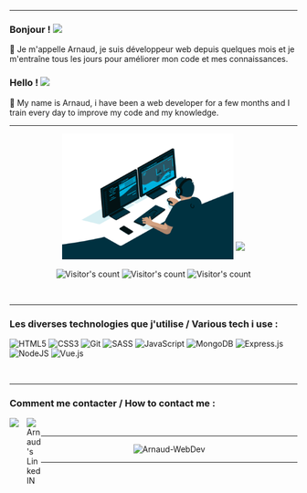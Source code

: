 ***
### Bonjour ! <img src="https://media.giphy.com/media/hvRJCLFzcasrR4ia7z/giphy.gif" width="25px"> 
💬 Je m'appelle Arnaud, je suis développeur web depuis quelques mois et je m'entraîne tous les jours pour améliorer mon code et mes connaissances.
### Hello ! <img src="https://media.giphy.com/media/hvRJCLFzcasrR4ia7z/giphy.gif" width="25px"> 
💬 My name is Arnaud, i have been a web developer for a few months and I train every day to improve my code and my knowledge. 

***
<p align="center">
  <img src="/img/code.gif" width="300" height="220"> 
  <img src="https://github-readme-stats.vercel.app/api?username=Arnaud-WebDev&show_icons=true&theme=tokyonight" valign="15px" > 
  <!--  hspace="23" donne un espace entre les 2 images (profil et github-stats) mais pas responsive si mis sur github-stats -->
</p>

<p align="center">
  <img src="https://visitor-badge.glitch.me/badge?page_id=Arnaud-WebDev.Arnaud-WebDev" alt="Visitor's count" /> 
  <img src="https://badges.pufler.dev/updated/Arnaud-WebDev/Arnaud-WebDev?&color=blue" alt="Visitor's count" /> 
  <img src="https://badges.pufler.dev/commits/monthly/Arnaud-WebDev?&color=blue" alt="Visitor's count" /> 
</p>
  
<br />

*** 

### Les diverses technologies que j'utilise / Various tech i use :

![HTML5](https://img.shields.io/badge/html5-%23E34F26.svg?style=for-the-badge&logo=html5&logoColor=white)
![CSS3](https://img.shields.io/badge/css3-%231572B6.svg?style=for-the-badge&logo=css3&logoColor=white)
![Git](https://img.shields.io/badge/git-%23F05033.svg?style=for-the-badge&logo=git&logoColor=white)
![SASS](https://img.shields.io/badge/SASS-hotpink.svg?style=for-the-badge&logo=SASS&logoColor=white)
![JavaScript](https://img.shields.io/badge/javascript-%23323330.svg?style=for-the-badge&logo=javascript&logoColor=%23F7DF1E)
![MongoDB](https://img.shields.io/badge/MongoDB-%234ea94b.svg?style=for-the-badge&logo=mongodb&logoColor=white)
![Express.js](https://img.shields.io/badge/express.js-%23404d59.svg?style=for-the-badge&logo=express&logoColor=%2361DAFB)
![NodeJS](https://img.shields.io/badge/node.js-6DA55F?style=for-the-badge&logo=node.js&logoColor=white)
![Vue.js](https://img.shields.io/badge/vuejs-%2335495e.svg?style=for-the-badge&logo=vuedotjs&logoColor=%234FC08D)

<br />

***
### Comment me contacter / How to contact me : <br />

<a href="mailto:arnaud.grandpierre@gmail.com">
  <img align="left" src="https://upload.wikimedia.org/wikipedia/commons/7/7e/Gmail_icon_%282020%29.svg" width="30px" />
</a>

 <a href="https://www.linkedin.com">
  <img align="left" alt="Arnaud's LinkedIN" width="25px" src="https://raw.githubusercontent.com/peterthehan/peterthehan/master/assets/linkedin.svg" />
</a> 

<br />

***
<p align="center">
  <img src="https://github-readme-stats.vercel.app/api/top-langs/?username=Arnaud-WebDev&layout=compact&theme=tokyonight&hide_border=true" alt="Arnaud-WebDev" />
</p>

***

  
<!-- - 👋 Hi, I’m @Arnaud-WebDev
- 👀 I’m interested in JavaScript
- 🌱 I’m currently learning code
- 💞️ I’m looking to collaborate on ...
- 📫 How to reach me ... -->


<!---
Arnaud-WebDev/Arnaud-WebDev is a ✨ special ✨ repository because its `README.md` (this file) appears on your GitHub profile.
You can click the Preview link to take a look at your changes.
--->
